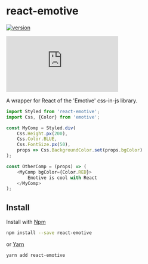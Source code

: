 # react-emotive

[![version](https://badge.fury.io/js/react-emotive.svg)](https://badge.fury.io/js/emotive)
              
[![size](http://img.badgesize.io/https://unpkg.com/react-emotive/index.js?label=size)](http://img.badgesize.io/https://unpkg.com/react-emotive/index.js?label=size)

A wrapper for React of the 'Emotive' css-in-js library.

```js
import Styled from 'react-emotive';
import Css, {Color} from 'emotive';

const MyComp = Styled.div(
    Css.Height.px(200),
    Css.Color.BLUE,
    Css.FontSize.px(50),
    props => Css.BackgroundColor.set(props.bgColor)
);

const OtherComp = (props) => (
    <MyComp bgColor={Color.RED}>
        Emotive is cool with React
    </MyComp>
);

```

## Install

Install with [Npm](https://www.npmjs.com/package/react-emotive)
```sh
npm install --save react-emotive
```

or [Yarn](https://yarnpkg.com/en/package/react-emotive)
```sh
yarn add react-emotive
```

